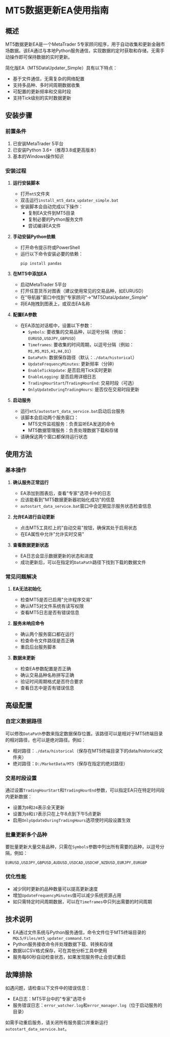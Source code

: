 # MT5数据更新EA使用指南

## 概述

MT5数据更新EA是一个MetaTrader 5专家顾问程序，用于自动收集和更新金融市场数据。该EA通过与本地Python服务通信，实现数据的定时获取和存储，无需手动操作即可保持数据的实时更新。

简化版EA（MT5DataUpdater_Simple）具有以下特点：
- 基于文件通信，无需复杂的网络配置
- 支持多品种、多时间周期数据收集
- 可配置的更新频率和交易时段
- 支持Tick级别的实时数据更新

## 安装步骤

### 前置条件

1. 已安装MetaTrader 5平台
2. 已安装Python 3.6+（推荐3.8或更高版本）
3. 基本的Windows操作知识

### 安装过程

1. **运行安装脚本**
   - 打开`mt5`文件夹
   - 双击运行`install_mt5_data_updater_simple.bat`
   - 安装脚本会自动完成以下操作：
     - 复制EA文件到MT5目录
     - 复制必要的Python服务文件
     - 尝试编译EA文件

2. **手动安装Python依赖**
   - 打开命令提示符或PowerShell
   - 运行以下命令安装必要的依赖：
     ```
     pip install pandas
     ```

3. **在MT5中添加EA**
   - 启动MetaTrader 5平台
   - 打开任意货币对图表（建议使用常见的交易品种，如EURUSD）
   - 在"导航器"窗口中找到"专家顾问"→"MT5DataUpdater_Simple"
   - 将EA拖拽到图表上，或双击EA名称

4. **配置EA参数**
   - 在EA添加对话框中，设置以下参数：
     - `Symbols`: 要收集的交易品种，以逗号分隔（例如：`EURUSD,USDJPY,GBPUSD`）
     - `Timeframes`: 要收集的时间周期，以逗号分隔（例如：`M1,M5,M15,H1,H4,D1`）
     - `DataPath`: 数据保存路径（默认：`./data/historical`）
     - `UpdateFrequencyMinutes`: 更新频率（分钟）
     - `EnableTickUpdate`: 是否启用Tick实时更新
     - `EnableLogging`: 是否启用详细日志
     - `TradingHourStart`/`TradingHourEnd`: 交易时段（可选）
     - `OnlyUpdateDuringTradingHours`: 是否仅在交易时段更新

5. **启动服务**
   - 运行`mt5/autostart_data_service.bat`启动后台服务
   - 该脚本会启动两个服务窗口：
     - MT5文件监视服务：负责监听EA发送的命令
     - MT5数据管理服务：负责处理数据下载和存储
   - 请确保这两个窗口都保持运行状态

## 使用方法

### 基本操作

1. **确认服务正常运行**
   - EA添加到图表后，查看"专家"选项卡中的日志
   - 应该能看到"MT5数据更新器初始化成功"的信息
   - `autostart_data_service.bat`窗口中会定期显示服务状态检查信息

2. **允许EA进行自动更新**
   - 点击MT5工具栏上的"自动交易"按钮，确保其处于启用状态
   - 在EA属性中允许"允许实时交易"

3. **查看数据更新状态**
   - EA日志会显示数据更新的状态和进度
   - 成功更新后，可以在指定的`DataPath`路径下找到下载的数据文件

### 常见问题解决

1. **EA无法初始化**
   - 检查MT5是否已启用"允许程序交易"
   - 确认MT5对文件系统有读写权限
   - 查看MT5日志是否有错误信息

2. **服务未响应命令**
   - 确认两个服务窗口都在运行
   - 检查命令文件路径是否正确
   - 重启后台服务脚本

3. **数据未更新**
   - 检查EA参数配置是否正确
   - 确认交易品种名称拼写正确
   - 验证时间周期格式是否符合要求
   - 查看日志中是否有错误信息

## 高级配置

### 自定义数据路径

可以修改`DataPath`参数来指定数据保存位置。该路径可以是相对于MT5终端目录的相对路径，也可以是绝对路径。例如：

- 相对路径：`./data/historical`（保存在MT5终端目录下的data/historical文件夹）
- 绝对路径：`D:/MarketData/MT5`（保存在指定的绝对路径）

### 交易时段设置

通过设置`TradingHourStart`和`TradingHourEnd`参数，可以指定EA只在特定时间段内更新数据：

- 设置为`0`和`24`表示全天更新
- 设置为`8`和`17`表示只在上午8点到下午5点更新
- 启用`OnlyUpdateDuringTradingHours`选项使时间段设置生效

### 批量更新多个品种

要批量更新大量交易品种，只需在`Symbols`参数中列出所有需要的品种，以逗号分隔，例如：
```
EURUSD,USDJPY,GBPUSD,AUDUSD,USDCAD,USDCHF,NZDUSD,EURJPY,EURGBP
```

### 优化性能

- 减少同时更新的品种数量可以提高更新速度
- 增加`UpdateFrequencyMinutes`值可以减少系统资源占用
- 如只需特定时间周期数据，可以在`Timeframes`中只列出需要的时间周期

## 技术说明

- EA通过文件系统与Python服务通信，命令文件位于MT5终端目录的`MQL5/Files/mt5_updater_command.txt`
- Python服务接收命令并处理数据下载、转换和存储
- 数据以CSV格式保存，可在其他分析工具中使用
- 服务每60秒自动检查状态，如果发现服务停止会尝试重启

## 故障排除

如遇问题，请检查以下文件中的错误信息：
- EA日志：MT5平台中的"专家"选项卡
- 服务错误日志：`error_watcher.log`和`error_manager.log`（位于启动服务的目录）

如需手动重启服务，请关闭所有服务窗口并重新运行`autostart_data_service.bat`。 